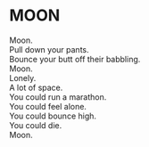 # MOON

Moon.\
Pull down your pants.\
Bounce your butt off their babbling.\
Moon.\
Lonely.\
A lot of space.\
You could run a marathon.\
You could feel alone.\
You could bounce high.\
You could die.\
Moon.


